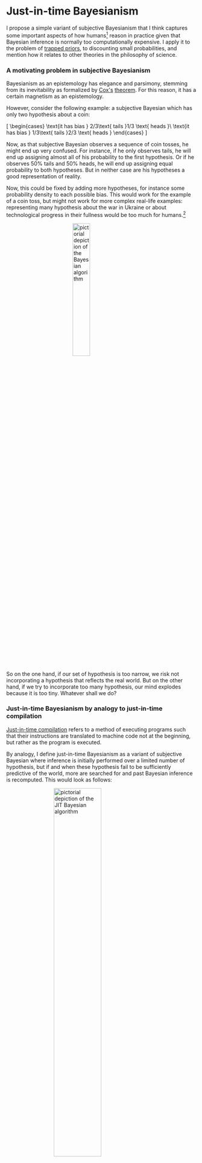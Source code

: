 Just-in-time Bayesianism
========================

I propose a simple variant of subjective Bayesianism that I think captures some important aspects of how humans[^1] reason in practice given that Bayesian inference is normally too computationally expensive. I apply it to the problem of [trapped priors](https://astralcodexten.substack.com/p/trapped-priors-as-a-basic-problem), to discounting small probabilities, and mention how it relates to other theories in the philosophy of science.

### A motivating problem in subjective Bayesianism

Bayesianism as an epistemology has elegance and parsimony, stemming from its inevitability as formalized by [Cox's](https://en.wikipedia.org/wiki/Cox's_theorem) [theorem](https://nunosempere.com/blog/2022/08/31/on-cox-s-theorem-and-probabilistic-induction/). For this reason, it has a certain magnetism as an epistemology.

However, consider the following example: a subjective Bayesian which has only two hypothesis about a coin:

<script src="https://polyfill.io/v3/polyfill.min.js?features=es6"></script>
<script id="MathJax-script" async src="https://cdn.jsdelivr.net/npm/mathjax@3/es5/tex-mml-chtml.js"></script>
<!-- Note: to correctly render this math, compile this markdown with 
/usr/bin/markdown -f fencedcode -f ext -f footnote -f latex $1
where /usr/bin/markdown is the discount markdown binary
https://github.com/Orc/discount
http://www.pell.portland.or.us/~orc/Code/discount/
-->


\[
    \begin{cases}
      \text{it has bias } 2/3\text{ tails }1/3 \text{ heads }\\
      \text{it has bias } 1/3\text{ tails }2/3 \text{ heads }
    \end{cases}
\]

Now, as that subjective Bayesian observes a sequence of coin tosses, he might end up very confused. For instance, if he only observes tails, he will end up assigning almost all of his probability to the first hypothesis. Or if he observes 50% tails and 50% heads, he will end up assigning equal probability to both hypotheses. But in neither case are his hypotheses a good representation of reality.

Now, this could be fixed by adding more hypotheses, for instance some probability density to each possible bias. This would work for the example of a coin toss, but might not work for more complex real-life examples: representing many hypothesis about the war in Ukraine or about technological progress in their fullness would be too much for humans.[^2]

<img src="https://i.imgur.com/vqc48uT.png" alt="pictorial depiction of the Bayesian algorithm"  style="display: block; margin-left: auto; margin-right: auto; width: 30%;" >

So on the one hand, if our set of hypothesis is too narrow, we risk not incorporating a hypothesis that reflects the real world. But on the other hand, if we try to incorporate too many hypothesis, our mind explodes because it is too tiny. Whatever shall we do?

### Just-in-time Bayesianism by analogy to just-in-time compilation

[Just-in-time compilation](https://en.wikipedia.org/wiki/Just-in-time_compilation) refers to a method of executing programs such that their instructions are translated to machine code not at the beginning, but rather as the program is executed. 

By analogy, I define just-in-time Bayesianism as a variant of subjective Bayesian where inference is initially performed over a limited number of hypothesis, but if and when these hypothesis fail to be sufficiently predictive of the world, more are searched for and past Bayesian inference is recomputed. This would look as follows:

<img src="https://i.imgur.com/CwLA5EG.png" alt="pictorial depiction of the JIT Bayesian algorithm"  style="display: block; margin-left: auto; margin-right: auto; width: 50%;" >

I intuit that this method could be used to run a version of Solomonoff induction that converges to the correct hypothesis that describes a computable phenomenon in a finite (but still enormous) amount of time. More generally, I intuit that just-in-time Bayesianism will have some nice convergence guarantees.

### As this relates to...

#### ignoring small probabilities

[Kosonen 2022](https://philpapers.org/archive/KOSTPO-18.pdf) explores a setup in which an agent ignores small probabilities of vast value, in the context of trying to deal with the "fanaticism" of various ethical theories. 

Here is my perspective on this dilemma:

- On the one hand, neglecting small probabilities has the benefit of making expected calculations computationally tractable: if we didn't ignore at least some possibilities, we would never finish these calculations. 
- But on the other hand, the various available methods for ignoring small probabilities are not robust. For example, they are not going to be robust to situations in which these probabilities shift (see p. 181, "The Independence Money Pump", [Kosonen 2022](https://philpapers.org/archive/KOSTPO-18.pdf)).
  - For example, one could have been very sure that the Sun orbits the Earth---which could have some theological and moral implications---and thus initially assign a ver small probability to the reverse. But if one ignores very small probabilities ex-ante, one might not able to update in the face of new evidence.
  - Similarly, one could have assigned very small probability to a world war. But if one initialy discarded this probability completely, one would not be able to update in the face of new evidence as war approaches.

Just-in-time Bayesianism might solve this problem by indeed ignoring small probabilities at the beginning, but expanding the search for hypotheses if current hypotheses aren't very predictive of the world we observe. In particular, if the chance of a possibility rises continuously before it happens, just-in-time Bayesianism might have some time to deal with new unexpected possibilities.

#### ...the problem of trapped priors

In [Trapped Priors As A Basic Problem Of Rationality](https://astralcodexten.substack.com/p/trapped-priors-as-a-basic-problem), Scott Alexander considers the case of a man who was previously unafraid of dogs, and then had a scary experience related to a dog---for our purposes imagine that they were bitten by a dog.

Just-in-time Bayesianism would explain this as follows.

- At the beginning, the man had just one hypothesis, which is "dogs are fine"
- The man is bitten by a dog. Society claims that this was a freak accident, but this doesn't explain the man's experiences. So the man starts a search for new hypotheses
- After the search, the new hypotheses and their probabilities might be something like:

\[
    \begin{cases}
      \text{1. Dogs are fine, this was just a freak accident }\\
      \text{2. Society is lying: Dogs are not fine, but rather they bite}\\
      \text{with a frequency of } \frac{2}{n+2} \text{,where n is the number of total}\\
      \text{encounters the man has had}
    \end{cases}
\]

The second estimate is the estimate produced by [Laplace's law](https://en.wikipedia.org/wiki/Rule_of_succession)---an instance of Bayesian reasoning given an ignorance prior---given one "success" (a dog biting a human) and \(n\) "failures" (a dog not biting a human).

Now, because the first hypothesis assigns very low probability to what the man has experienced, a whole bunch of the probability goes to the second hypothesis. Note that the prior degree of credence to assign to this second hypothesis *isn't* governed by Bayes' law, and so one can't do a straightforward Bayesian update. 

But now, with more and more encounters, the probability assigned by the second hypothesis, will be as \(\frac{2}{n+2}\), where \(n\) is the number of times the man interacts with a dog. But this goes down very slowly:

![](https://i.imgur.com/UntdNrR.png)

In particular, you need to double the amount of interactions with a dog and then condition on them going positively (no bites) for \(p(n) =\frac{2}{n+2}\) to halve. But note that this in expectation approximately produces another two dog bites[^4]! Hence the optimal move might be to avoid encountering new evidence (because the chance of another dog bite is now too large), hence the trapped priors.

#### ...philosophy of science

The [strong programme](https://en.wikipedia.org/wiki/Strong_programme) in the sociology of science aims to explain science only with reference to the sociological conditionst that bring it about. There are also various accounts of science which aim to faithfully describe how science is actually practiced.

Well, I'm more attracted to trying to explain the workings of science with reference to the ideal mechanism from which they fall short. And I think that just-in-time Bayesianism parsimoniously explains some aspects with reference to:

1. Bayesianism as the optimal/rational procedure for assigning degrees of belief to statements.
2. necessary patches which result from the lack of infinite computational power.

As a result, just-in-time Bayesianism not only does well in the domains in which normal Bayesianism does well:
- It smoothly processes the distinction between background knowledge and new revelatory evidence
- It grasps that both confirmatory and falsificatory evidence are important---which inductionism/confirmationism and naïve forms of falsificationism both fail at
- It parsimoniously dissolves the problem of induction: one never reaches certainty, and instead accumulates Bayesian evidence.

But it is also able to shed some light in some phenomena where alternative theories of science have traditionally fared better:

- It interprets the difference between scientific revolutions (where the paradigm changes) and normal science (where the implications of the paradigm are fleshd out) as a result of finite computational power
- It does a bit better at explaining the problem of priors, where the priors are just the hypothesis that humanity has had enough computing power to generate.

Though it is still not perfect

- the "problem of priors" is still not really dissolved to a nice degree of satisfaction.
- the step of acquiring more hypotheses is not really explained, and it is also a feature of other philosophies of science, so it's unclear that this is that much of a win for just-in-time Bayesianism.

So anyways, in philosophy of science the main advantages that just-in-time Bayesianism has is being able to keep some of the more compelling features of Bayesianism, while at the same time also being able to explain some features that other philosophy of science theories have.

### Some other related theories and alternatives.

- Non-Bayesian epistemology: e.g., falsificationism, positivism, etc.
- [Infra-Bayesianism](https://www.alignmentforum.org/posts/Zi7nmuSmBFbQWgFBa/infra-bayesianism-unwrapped), a theory of Bayesianism which, amongst other things, is robust to adversaries filtering evidence
- [Logical induction](https://intelligence.org/files/LogicalInduction.pdf), which also seems uncomputable on account of considering all hypotheses, but which refines itself in finite time
- Predictive processing, in which an agent changes the world so that it conforms to its internal model.
- etc.

### Conclusion

In conclusion, I sketched a simple variation of subjective Bayesianism that is able to deal with limited computing power. I find that it sheds some clarity in various fields, and considered cases in the philosophy of science, discounting small probabilities in moral philosophy, and the applied rationality community.

[^1]: I think that the model has more explanatory power when applied to groups of humans that can collectively reason.

[^2]: In the limit, we would arrive at Solomonoff induction, a model of perfect inductive inference that assigns a probability to all computable hypothesis. [Here](http://www.vetta.org/documents/legg-1996-solomonoff-induction.pdf) is an explanation of Solomonoff induction[^3].

[^3]: The author appears to be the [cofounder of DeepMind](https://en.wikipedia.org/wiki/Shane_Legg).

[^4]: \(E[\text{new bites}] = n \cdot p(bite)  = n \cdot \frac{2}{n+2} \approx 2\). Note that this is ex-ante, as one is deciding whether to gather more evidence.

<p>
  <section id='isso-thread'>
  <noscript>Javascript needs to be activated to view comments.</noscript>
  </section>
</p>

